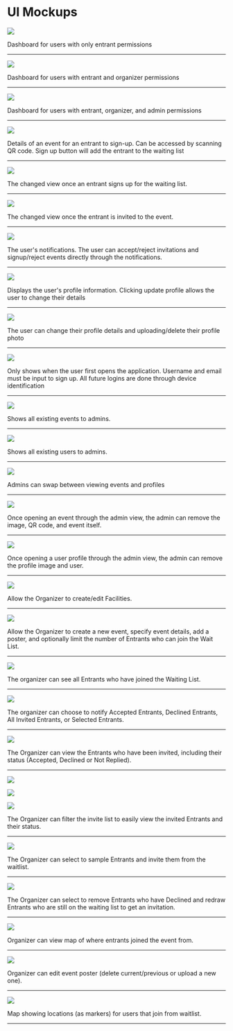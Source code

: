 # UI Mockups

![](ui-mockups/EntrantDashboard.png?raw=true)

Dashboard for users with only entrant permissions

-----------------------------------------------------------------------------------------

![](ui-mockups/OrganizerDashboard.png?raw=true)

Dashboard for users with entrant and organizer permissions

-----------------------------------------------------------------------------------------

![](ui-mockups/AdminDashboard.png?raw=true)

Dashboard for users with entrant, organizer, and admin permissions

-----------------------------------------------------------------------------------------

![](ui-mockups/EventDetails.png?raw=true)

Details of an event for an entrant to sign-up. Can be accessed by scanning QR code.
Sign up button will add the entrant to the waiting list

-----------------------------------------------------------------------------------------
![](ui-mockups/LeaveEventDetails.png?raw=true)

The changed view once an entrant signs up for the waiting list.

-----------------------------------------------------------------------------------------

![](ui-mockups/AcceptDeclineEventDetails.png?raw=true)

The changed view once the entrant is invited to the event.

-----------------------------------------------------------------------------------------

![](ui-mockups/NotificationPulldown.png?raw=true)

The user's notifications. The user can accept/reject invitations and signup/reject events directly through the notifications.

-----------------------------------------------------------------------------------------

![](ui-mockups/ProfileDetails.png?raw=true)

Displays the user's profile information. Clicking update profile allows the user to change their details

-----------------------------------------------------------------------------------------

![](ui-mockups/UpdateProfile.png?raw=true)

The user can change their profile details and uploading/delete their profile photo

-----------------------------------------------------------------------------------------

![](ui-mockups/Signup.png?raw=true)

Only shows when the user first opens the application. Username and email must be input to sign up. All future logins are done through device identification

-----------------------------------------------------------------------------------------

![](ui-mockups/AdminViewEvents.png?raw=true)

Shows all existing events to admins. 

-----------------------------------------------------------------------------------------

![](ui-mockups/AdminBrowseProfiles.png?raw=true)

Shows all existing users to admins. 

-----------------------------------------------------------------------------------------

![](ui-mockups/AdminBrowseEventsandProfiles.png?raw=true)

Admins can swap between viewing events and profiles

-----------------------------------------------------------------------------------------

![](ui-mockups/AdminRemoveEventsImages.png?raw=true)

Once opening an event through the admin view, the admin can remove the image, QR code, and event itself.

-----------------------------------------------------------------------------------------

![](ui-mockups/AdminRemoveProfileImages.png?raw=true)

Once opening a user profile through the admin view, the admin can remove the profile image and user.

-----------------------------------------------------------------------------------------

![](ui-mockups/OrganizerFacility.png?raw=true)

Allow the Organizer to create/edit Facilities.

-----------------------------------------------------------------------------------------

![](ui-mockups/OrganizerNewEvent.png?raw=true)

Allow the Organizer to create a new event, specify event details, add a poster, and optionally limit the number of Entrants who can join the Wait List.

-----------------------------------------------------------------------------------------

![](ui-mockups/OrganizerWaitlistOptions.png?raw=true)

The organizer can see all Entrants who have joined the Waiting List.

-----------------------------------------------------------------------------------------

![](ui-mockups/OrganizerWaitlistOptions.png?raw=true)

The organizer can choose to notify Accepted Entrants, Declined Entrants, All Invited Entrants, or Selected Entrants.

-----------------------------------------------------------------------------------------

![](ui-mockups/OrganizerInviteList.png?raw=true)

The Organizer can view the Entrants who have been invited, including their status (Accepted, Declined or Not Replied).

-----------------------------------------------------------------------------------------

![](ui-mockups/OrganizerAcceptedList.png?raw=true)

![](ui-mockups/OrganizerInviteList.png?raw=true)

![](ui-mockups/OrganizerCanceledList.png?raw=true)

The Organizer can filter the invite list to easily view the invited Entrants and their status.

-----------------------------------------------------------------------------------------

![](ui-mockups/OrganizerSampleEntrants.png?raw=true)

The Organizer can select to sample Entrants and invite them from the waitlist.

-----------------------------------------------------------------------------------------
![](ui-mockups/OrganizerResampleEntrants.png?raw=true)

The Organizer can select to remove Entrants who have Declined and redraw Entrants who are still on the waiting list to get an invitation.

-----------------------------------------------------------------------------------------

![](ui-mockups/Map.png?raw=true)

Organizer can view map of where entrants joined the event from.

-----------------------------------------------------------------------------------------

![](ui-mockups/EditEventPoster.png?raw=true)

Organizer can edit event poster (delete current/previous or upload a new one).

-----------------------------------------------------------------------------------------

![](ui-mockups/map.png?raw=true)

Map showing locations (as markers) for users that join from waitlist.

-----------------------------------------------------------------------------------------
